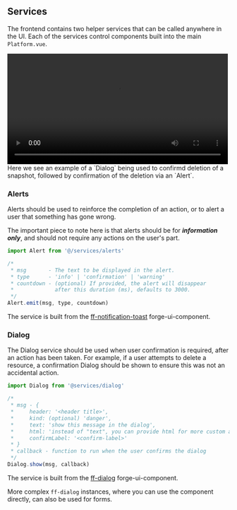 ## Services
The frontend contains two helper services that can be called anywhere in the UI. Each of the services control components built into the main `Platform.vue`.

<video width="500" controls>
  <source src="../../videos/ui-services-demo.mp4" type="video/mp4">
</video>
Here we see an example of a `Dialog` being used to confirmd deletion of a snapshot, followed by confirmation of the deletion via an `Alert`.

### Alerts
Alerts should be used to reinforce the completion of an action, or to alert a user that something has gone wrong.

The important piece to note here is that alerts should be for ***information only***, and should not require any actions on the user's part.

```js
import Alert from '@/services/alerts'

/*
 * msg       - The text to be displayed in the alert.
 * type      - 'info' | 'confirmation' | 'warning'
 * countdown - (optional) If provided, the alert will disappear
 *             after this duration (ms), defaults to 3000.
 */
Alert.emit(msg, type, countdown)
```

The service is built from the [ff-notification-toast](https://flowforge.github.io/forge-ui-components/#ff-notification-toast) forge-ui-component.

### Dialog
The Dialog service should be used when user confirmation is required, after an action has been taken. For example, if a user attempts to delete a resource, a confirmation Dialog should be shown to ensure this was not an accidental action.

```js
import Dialog from '@services/dialog'

/*
 * msg - {
 *     header: '<header title>',
 *     kind: (optional) 'danger',
 *     text: 'show this message in the dialog',
 *     html: 'instead of "text", you can provide html for more custom appearance and content',
 *     confirmLabel: '<confirm-label>'
 * }
 * callback - function to run when the user confirms the dialog
 */
Dialog.show(msg, callback)
```

The service is built from the [ff-dialog](https://flowforge.github.io/forge-ui-components/#ff-dialog) forge-ui-component.

More complex `ff-dialog` instances, where you can use the component directly, can also be used for forms.